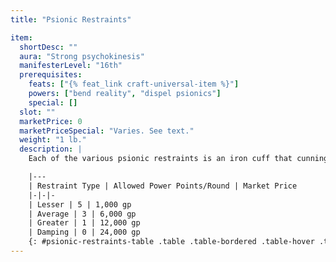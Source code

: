 ```yaml
---
title: "Psionic Restraints"

item:
  shortDesc: ""
  aura: "Strong psychokinesis"
  manifesterLevel: "16th"
  prerequisites:
    feats: ["{% feat_link craft-universal-item %}"]
    powers: ["bend reality", "dispel psionics"]
    special: []
  slot: ""
  marketPrice: 0
  marketPriceSpecial: "Varies. See text."
  weight: "1 lb."
  description: |
    Each of the various psionic restraints is an iron cuff that cunningly locks around the wrist (DC 27 _open lock_ check). The cuff limits the total number of power points a psionic creature wearing it can use in 1 round (regardless of the creature's total power point reserve), or completely damps the ability to use psionics. All types of psionic restraints prevent the free manifesting of powers.

    |---
    | Restraint Type | Allowed Power Points/Round | Market Price
    |-|-|-
    | Lesser | 5 | 1,000 gp
    | Average | 3 | 6,000 gp
    | Greater | 1 | 12,000 gp
    | Damping | 0 | 24,000 gp
    {: #psionic-restraints-table .table .table-bordered .table-hover .table-striped data-caption="Table: Psionic Restraint Prices by Type" }
---
```

